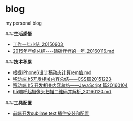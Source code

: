 # blog
my personal blog

###**生活感悟**
- [工作一年小结\_20150903 ](https://github.com/zhiqiang21/blog/blob/master/life/%E5%B7%A5%E4%BD%9C%E4%B8%80%E5%B9%B4%E5%B0%8F%E7%BB%93_20150903.md)
- [2015年年终总结----磕磕绊绊的一年_20160116.md](https://github.com/zhiqiang21/blog/blob/master/life/2015%E5%B9%B4%E5%B9%B4%E7%BB%88%E6%80%BB%E7%BB%93----%E7%A3%95%E7%A3%95%E7%BB%8A%E7%BB%8A%E7%9A%84%E4%B8%80%E5%B9%B4_20160116.md)


###**技术积累**
- [根据iPhone6设计稿动态计算rem值.md](https://github.com/zhiqiang21/blog/blob/master/technology/%E6%A0%B9%E6%8D%AEiPhone6%E8%AE%BE%E8%AE%A1%E7%A8%BF%E5%8A%A8%E6%80%81%E8%AE%A1%E7%AE%97rem%E5%80%BC.md)
- [移动端 h5开发相关内容总结——CSS篇20151223](https://github.com/zhiqiang21/blog/blob/master/technology/%E7%A7%BB%E5%8A%A8%E7%AB%AF%20h5%E5%BC%80%E5%8F%91%E7%9B%B8%E5%85%B3%E5%86%85%E5%AE%B9%E6%80%BB%E7%BB%93%E2%80%94%E2%80%94CSS%E7%AF%8720151223.md)
- [移动端 h5 开发相关内容总结——JavaScript 篇20160104](https://github.com/zhiqiang21/blog/blob/master/technology/%E7%A7%BB%E5%8A%A8%E7%AB%AF%20h5%20%E5%BC%80%E5%8F%91%E7%9B%B8%E5%85%B3%E5%86%85%E5%AE%B9%E6%80%BB%E7%BB%93%E2%80%94%E2%80%94JavaScript%20%E7%AF%8720160104.md)
- [h5端呼起摄像头扫描二维码并解析_20160120.md](https://github.com/zhiqiang21/blog/blob/master/technology/h5%E7%AB%AF%E5%91%BC%E8%B5%B7%E6%91%84%E5%83%8F%E5%A4%B4%E6%89%AB%E6%8F%8F%E4%BA%8C%E7%BB%B4%E7%A0%81%E5%B9%B6%E8%A7%A3%E6%9E%90_20160120.md)


###**工具配置**
- [前端开发sublime text 插件安装和配置](https://github.com/zhiqiang21/MyToolsConfig/blob/master/sublimeconfig/%E5%89%8D%E7%AB%AF%E5%BC%80%E5%8F%91%20sublime%20text%20%E5%B8%B8%E7%94%A8%E6%8F%92%E4%BB%B6%E5%92%8C%E9%85%8D%E7%BD%AE.md)
